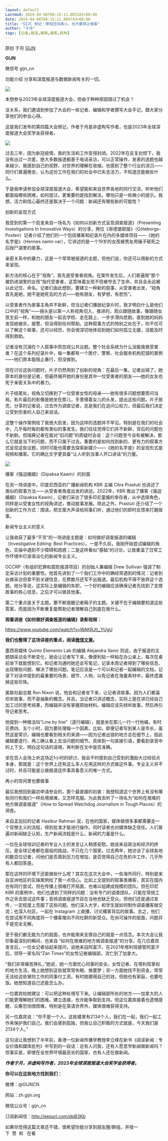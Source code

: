 ```yaml
---
layout: default
Lastmod: 2024-04-06T08:15:11.885183+00:00
date: 2024-04-06T08:15:11.884743+00:00
title: "GIJC 侧记：哪怕空间再小，也不要停止做事"
author: "于月"
tags: [记者,报道,编辑,播客,视角]
---
```


原创 于月 [GIJN](javascript:void(0);)

**GIJN** 

微信号 gijn\_cn

功能介绍 分享和深度报道与数据新闻有关的一切。

![](https://images.weserv.nl/?url=https%3A//mmbiz.qpic.cn/mmbiz_png/6MtZTo2XicgOBuFPJ8Twdg8pnlYQicU3l7gAPk3NcXEhjCMmQCMIx41veiaicc0ticQiaaKBqgBEz7pLXDAGKsfo3kew/640%3Fwx_fmt%3Dpng%26from%3Dappmsg)

本想参与2023年全球深度报道大会，但由于种种原因错过了机会？

没关系，我们邀请到参加了大会的一些记者、编辑和学者撰写大会手记，跟大家分享他们的参会心得。

这是我们发布的第四篇大会侧记，作者于月是非虚构写作者，也是2023年全球深度报道大会奖学金获得者。

![](https://images.weserv.nl/?url=https%3A//mmbiz.qpic.cn/mmbiz_jpg/6MtZTo2XicgNB5h4XaATg42nuicqtPukVsS4GT2iapLvRISVe4RiavHtKsPcC1YNiaqV2ZjsjdxgOZJU7Ftu1XoVehQ/640%3Fwx_fmt%3Djpeg%26from%3Dappmsg)

过去三年，因为新冠疫情，我的生活和工作变得封闭。2022年在反复封控下，我没有出过一次差，绝大多数报道都基于电话采访，可以正常操作、发表的选题也越来越少。我感到自己的视野、对世界的理解在收缩，也感到了整个行业的消沉——同行们普遍倦怠，认为这份工作在我们的社会中已失去活力，不知道还能做些什么。

  

于是我申请参加全球深度报道大会，希望能和来自世界各地的同行交流，听听他们都面临哪些困难，如何度过，更重要的是找到解法，哪怕只是一些微小的提示。我想，活力和信心最终还是取决于一个问题：新闻还有哪些新的可能性？

  

创新的呈现方式

  

我受到的第一个启发来自一场名为《如何以创新方式呈现调查报道》（Presenting Investigations In Innovative Ways）的分享，两位《哥德堡邮报》（Göteborgs-Posten）记者介绍了他们的一个包括播客和纪录片在内的多媒体项目——《她的名字是》（Hennes namn var），它讲述的是一个19岁的女孩被男友用锤子砸死之后抛尸湖里的故事。

  

亲密关系中的暴力，这是一个常常被报道的主题，但他们说，你还可以用新的方式来呈现。

  

新方法的核心在于“视角”，首先是受害者视角。在案件发生后，人们普遍用“那个被扔进湖里的女孩”指代受害者，这意味着女孩不但被夺去了生命，并且会永远被以此记住、命名。记者们由此想到，要建立一种新的叙事，从受害者出发，“视角首先是她，她不是她死去的方式——她有朋友，有梦想，有悲伤”。

  

以受害者作为故事主角并不新鲜，但当记者们播放纪录片时，我才明白什么是他们口中的“视角”——镜头是以第一人称视角切入、推进的，观众跟随故事，像跟随女孩生前一样，和她的朋友一起去学校、走在路上、一步步滑向悲剧。直到她的妈妈发现她被杀，报警，但没得到任何帮助。这种叙事方式的特别之处在于，你不仅可以了解这个故事，还可以经历，你会很深切地体验到她们如何孤立无援，没能及时得到救助。

  

记者没有沉溺在个人叙事中而忽视公共议题。整个社会系统为什么没能挽救受害者？在这个系列纪录片中，每一集都有一个医疗、警察、社会服务机构犯错的案例——他们原本能阻止暴行，但没做到。

  

但在讨论这些问题时，片子仍然用到了创新的视角：在最后一集，记者出镜了，她原本的身份是记者，但最终揭开她的身份是其中一位受害者的朋友——她的女友也死于亲密关系中的暴力。

  

片子结尾处，视角又切换到了一位受害女性的母亲——她有很多问题想要质问当局。影片最后的影像是她坐在那儿，手里缠着女儿的头发，提出这些问题。片子放完，分享的记者说，过去作为调查记者，总是我们在追问公权力，但最后我们决定让受到伤害的人自己来说话。

  

这整个操作案例给了我很大启发，因为这样的选题并不罕见。特别是在我们的社会中，几乎每时每刻都有类似的事发生。我们往往觉得它们并不新鲜，背后的问题也不新鲜。但瑞典记者在面对“旧问题”的质疑时会说：这个问题至今没有被解决，那么它就是当下的问题，而不只属于过去。重要的是如何找到新的、更有力的叙事方式呈现这些议题，同时可能也需要去探索新媒介——《她的名字是》的呈现形式是视频和播客。它的确比文字更具备“让人听到当事人开口讲话”的力量。

  

![](https://images.weserv.nl/?url=https%3A//mmbiz.qpic.cn/mmbiz_png/6MtZTo2XicgNB5h4XaATg42nuicqtPukVspsZGqsS1YwdKSwaJRjoJy2Tibnc2BZNm0tZTdkjdkiaJCQzDBhd33BuQ/640%3Fwx_fmt%3Dpng%26from%3Dappmsg)

播客《强迫婚姻》（Dipaksa Kawin）的封面

  

在另一场讲座中，印度尼西亚的广播新闻机构 KBR 主编 Citra Prastuti 也讲述了类似的叙事方法——从受害者角度出发的讲述。2022年，KBR 推出了播客《强迫婚姻》（Dipaksa Kawin），记者们采访了很多印尼童婚的幸存者，从中选择角色，同样是以受害女性的视角讲述，推动故事发展。除此之外，Prastuti 还介绍了一个创新的工作方式：围读。把文案大声读给同事们听，通过他们的即时反馈来打磨故事。

  

新闻专业主义的意义

  

让我收获了最多“干货”的一场讲座主题是：如何做好调查报道的编辑（Investigative Editing: Best Practices）。一是不久前，我刚开始尝试编辑的角色，实操中遇到不少障碍和困惑；二是这样看似“基础”的讨论，让我重温了日常工作环境中已渐渐淡化的新闻专业主义。

  

OCCRP（有组织犯罪和腐败报道项目）的创始人兼编辑 Drew Sullivan 强调了制定采访计划的重要性。他首先讲到了一个我们工作中的确经常遇到的情况：记者到处做采访但拿不到关键信息，花费数月还写不出报道，最后机构不得不放弃这个选题。他分享说，这实际上是编辑的失职，一个好的编辑应该确保记者先找到了支撑故事的核心信息，之后才可以做其他事。

  

第二个重点是关于主题。要不断提醒记者稿子的主题。关键不在于编辑要知道这些答案，而是因为不断重复能帮助记者理解自己到底在做什么。

  

**观看讲座《如何做好调查报道的编辑》录影视频：**

https://www.youtube.com/watch?v=WAKRJt\_YUgU

  

**我们也整理了这场讲座的重点，阅读[微信文章](https://mp.weixin.qq.com/s?__biz=MjM5ODQ5ODE5Ng==&mid=2651250042&idx=1&sn=f8852479755574b1d425785941fe3b29&scene=21#wechat_redirect)。**

  

墨西哥媒体 Quinto Elemento Lab 的编辑 Alejandra Xanic 则说，由于报道的主题随采访会不断变化，她会让记者写下来，像便利贴一样粘在办公桌上，每次在桌前坐下就能想到它。和记者沟通时她还会写笔记，记录本周记者得到了哪些信息、出现哪些问题、解决了哪些问题。笔记应该是一个可以和记者一起编辑的文档，记录下对话中提到的最重要的场景、细节、人物，以免记者在海量素材中，最终遗漏掉这些珍珠。

  

美联社副总裁 Ron Nixon 说，他会和记者坐下来，让记者讲故事。因为人们都喜欢听故事，而不是抽象的概念。并且，当记者只讲述概念，实际上是在讲已经自己加工过的思考结果，而编辑并没有掌握原始材料。编辑应该先倾听故事，然后再引导记者思考。

  

他提到一种做法叫“Line by line”（逐行编辑），就是坐在那儿一行一行地编，有时花费四、五个小时，因为要处理每一个因素。比如，即便记者写到某人是市长，虽然这是常识，编辑也要看到相关的来源——因为记者出错的地方总在细节上，因此编辑要逐行、再三确认看上去没问题的细节。具体到一句直接引语，要看到录音中的上下文，明白这句话的语境，再判断在文中是否准确。

  

坐在百人会场上听这场近1小时的研讨，我会不时感到自己受到的激励大过经验点本身，那就是：这个世界上还有这么多人在用这样的方式做这件事。专业主义并不过时，并且可能是让做报道这件事具备意义的唯一方式。

  

再小的空间里也要做事

最后我想回到最初申请参会的，那个最直接的初衷：我想知道这个世界上有没有哪些同行和我们一样处境艰难，又怎样克服。为此我去听了一场名为“如何在艰难的地方做调查报道”（How to Spread Watchdog Journalism in Tough Places）的讲座。

  

来自孟加拉的记者 Hasibur Rahman 说，在他的国家，媒体做很多事都需要走一个官僚主义的流程，得到批准才能进行操作。同时读者也对媒体缺乏信任。人们普遍对新闻缺乏认知，生产新闻流程是什么，新闻的力量是什么。

  

一位在全球培训记者的专业人士的发言让人稍感安慰。她说来自政治和经济的挤压，是全球记者都在面临的挑战，不只在几个国家。过去两年，她访谈了全球各地的数百位记者，问他们是否感到压力在增加，是否觉得自己在危机中工作，几乎所有人都回答是。

  

那在这样的环境下还能做些什么呢？其实在这次大会中，一些海外同行，特别是来自亚洲地区的实操案例给了我一点信心。比如上文提到的叙事类播客，其实在国内也有同行尝试，但在传播上很难打开局面，也难以组建成规模的团队。但在印尼 KBR 的案例中，他们也遇到了同样的问题：没有专门的调查团队，只能在常规工作之余去尝试这件事；音频调查报道节目在当地也缺乏受众。但他们还是通过宣传，一定程度上克服了这些问题。他们深入大学，和学生就如何制作调查播客做交流；也深入社区，一起在 Instagram 上直播，讨论播客背后的故事。总之，他们在尝试用不同角度将一个播客推向不同社群的新受众。在尚可操作的层面，问题并不是完全无解。

  

至于我们都无能为力的层面，也许能用来支撑自己的就是一点信念。本次大会让我印象最深刻的瞬间，也来自 “如何在艰难的地方做调查报道”的分享。在几位嘉宾发言后，一位女记者站起来提问，说她来自阿富汗，在2021年塔利班接管阿富汗后，领导一家名叫“Zan Times”的女性记者编辑部，流亡到了加拿大。

  

“我们非常痛苦挣扎，”她说，她一方面忧心同事的安全。女性记者、在塔利班掌权的地方生活，晚上她想到这些就常常失眠、做噩梦；另一方面她找不到资金，常常无法给这些冒险工作的同事付工资。有时她挪用自己的钱，但她也有家庭，也要吃饭。她想知道自己还能怎么办。

  

一位嘉宾给她建议：可以把这种处境写下来。让编辑部所处的地方——加拿大的人们能更理解她们的困难。建立连接，也许能争取到支持。但这位嘉宾接着也遗憾提醒，众筹恐怕很困难，特别是在英语世界外，媒体很难获得支持。

  

另一位嘉宾说：“你不是一个人，这栋楼里有2134个人，我们在一起，我们一起工作来保护我们自己。我们会感到孤独，但我让自己积极的方式就是，今天我们是2134个人。”

  

这句话让我想到了半年前，香港一位新闻传播学教授李立峰在新书《阅读新闻：专业价值和媒体批判》中写到的一段话：总有人问我，还有人愿意学新闻做新闻吗？但事实是，即使在全世界环境最恶劣的国家，也有人还在做新闻。

  

**_作者于月，非虚构写作者，2023年全球深度报道大会奖学金获得者。_**

  

**你可以在这些地方找到我们：**

微博：@GIJNCN

网站：zh.gijn.org

微信公众号：gijn\_cn

订阅新闻信：http://eepurl.com/dpB3Kb

  

如果你觉得这篇文章还不错，很希望你能分享到朋友圈/群组，并按一下  赞  和   在看

